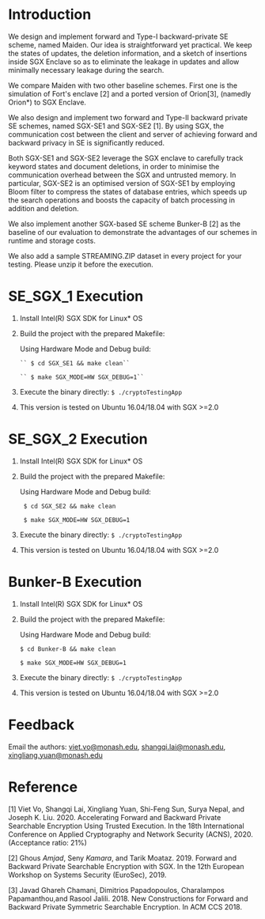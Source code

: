 # Introduction

We design and implement forward and Type-I backward-private SE scheme, named Maiden. Our idea is straightforward yet practical. We keep the states of updates, the deletion information, and a sketch of insertions inside SGX Enclave so as to eliminate the leakage in updates and allow minimally necessary leakage during the search.

We compare Maiden with two other baseline schemes. First one is the simulation of Fort's enclave [2] and a ported version of Orion[3], (namedly Orion*) to SGX Enclave.

We also design and implement two forward and Type-II backward private SE schemes, named SGX-SE1 and SGX-SE2 [1]. By using SGX, the  communication cost between the client and server of achieving forward and backward privacy in SE is significantly reduced. 

Both SGX-SE1 and SGX-SE2 leverage the SGX enclave to carefully track keyword states and document deletions, in order to minimise the communication overhead between the SGX and untrusted memory. In particular, SGX-SE2 is an optimised version of SGX-SE1 by employing Bloom filter to compress the states of database entries, which speeds up the search operations and  boosts the capacity of batch processing in addition and deletion. 

We also implement another SGX-based SE scheme Bunker-B [2] as the baseline of our evaluation to demonstrate the advantages of our schemes in runtime and storage costs.

We also add a sample STREAMING.ZIP dataset in every project for your testing.
Please unzip it before the execution.

# SE_SGX_1 Execution

1. Install Intel(R) SGX SDK for Linux* OS
2. Build the project with the prepared Makefile:

   Using Hardware Mode and Debug build:
   
       `` $ cd SGX_SE1 && make clean``
       
       `` $ make SGX_MODE=HW SGX_DEBUG=1``

3. Execute the binary directly:
  `
    $ ./cryptoTestingApp
  `

4. This version is tested on Ubuntu 16.04/18.04 with SGX >=2.0

# SE_SGX_2 Execution

1. Install Intel(R) SGX SDK for Linux* OS
2. Build the project with the prepared Makefile:

   Using Hardware Mode and Debug build:
   
      `` $ cd SGX_SE2 && make clean``
      
      `` $ make SGX_MODE=HW SGX_DEBUG=1``

3. Execute the binary directly:
  `
    $ ./cryptoTestingApp
  `

4. This version is tested on Ubuntu 16.04/18.04 with SGX >=2.0

# Bunker-B Execution

1. Install Intel(R) SGX SDK for Linux* OS

2. Build the project with the prepared Makefile:

   Using Hardware Mode and Debug build:
   
      ``$ cd Bunker-B && make clean``
      
      ``$ make SGX_MODE=HW SGX_DEBUG=1``

3. Execute the binary directly:
   `
     $ ./cryptoTestingApp
   `

4. This version is tested on Ubuntu 16.04/18.04 with SGX >=2.0


# Feedback
Email the authors: viet.vo@monash.edu, shangqi.lai@monash.edu, xingliang.yuan@monash.edu

# Reference
[1] Viet Vo, Shangqi Lai, Xingliang Yuan, Shi-Feng Sun, Surya Nepal, and Joseph K. Liu. 2020. Accelerating Forward and Backward Private Searchable Encryption Using Trusted Execution. In the 18th International Conference on Applied Cryptography and Network Security (ACNS), 2020. (Acceptance ratio: 21%)

[2] Ghous *Amjad*, Seny *Kamara*, and Tarik Moataz. 2019. Forward and Backward Private Searchable Encryption with SGX. In the 12th European Workshop on Systems Security (EuroSec), 2019.

[3] Javad Ghareh Chamani, Dimitrios Papadopoulos, Charalampos Papamanthou,and Rasool Jalili. 2018. New Constructions for Forward and Backward Private Symmetric Searchable Encryption. In ACM CCS 2018.
